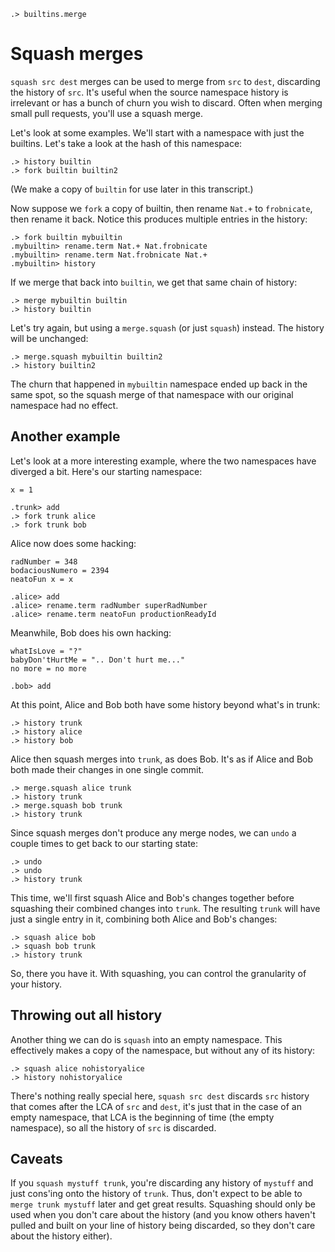 
```ucm:hide
.> builtins.merge
```

# Squash merges

`squash src dest` merges can be used to merge from `src` to `dest`, discarding the history of `src`. It's useful when the source namespace history is irrelevant or has a bunch of churn you wish to discard. Often when merging small pull requests, you'll use a squash merge.

Let's look at some examples. We'll start with a namespace with just the builtins. Let's take a look at the hash of this namespace:

```ucm
.> history builtin
.> fork builtin builtin2
```

(We make a copy of `builtin` for use later in this transcript.)

Now suppose we `fork` a copy of builtin, then rename `Nat.+` to `frobnicate`, then rename it back. Notice this produces multiple entries in the history:

```ucm
.> fork builtin mybuiltin
.mybuiltin> rename.term Nat.+ Nat.frobnicate
.mybuiltin> rename.term Nat.frobnicate Nat.+
.mybuiltin> history
```

If we merge that back into `builtin`, we get that same chain of history:

```ucm
.> merge mybuiltin builtin
.> history builtin
```

Let's try again, but using a `merge.squash` (or just `squash`) instead. The history will be unchanged:

```ucm
.> merge.squash mybuiltin builtin2
.> history builtin2
```

The churn that happened in `mybuiltin` namespace ended up back in the same spot, so the squash merge of that namespace with our original namespace had no effect.

## Another example

Let's look at a more interesting example, where the two namespaces have diverged a bit. Here's our starting namespace:

```unison:hide
x = 1
```

```ucm
.trunk> add
.> fork trunk alice
.> fork trunk bob
```

Alice now does some hacking:

```unison:hide
radNumber = 348
bodaciousNumero = 2394
neatoFun x = x
```

```ucm
.alice> add
.alice> rename.term radNumber superRadNumber
.alice> rename.term neatoFun productionReadyId
```

Meanwhile, Bob does his own hacking:

```unison:hide
whatIsLove = "?"
babyDon'tHurtMe = ".. Don't hurt me..."
no more = no more
```

```ucm
.bob> add
```

At this point, Alice and Bob both have some history beyond what's in trunk:

```ucm
.> history trunk
.> history alice
.> history bob
```

Alice then squash merges into `trunk`, as does Bob. It's as if Alice and Bob both made their changes in one single commit.

```ucm
.> merge.squash alice trunk
.> history trunk
.> merge.squash bob trunk
.> history trunk
```

Since squash merges don't produce any merge nodes, we can `undo` a couple times to get back to our starting state:

```ucm
.> undo
.> undo
.> history trunk
```

This time, we'll first squash Alice and Bob's changes together before squashing their combined changes into `trunk`. The resulting `trunk` will have just a single entry in it, combining both Alice and Bob's changes:

```ucm
.> squash alice bob
.> squash bob trunk
.> history trunk
```

So, there you have it. With squashing, you can control the granularity of your history.

## Throwing out all history

Another thing we can do is `squash` into an empty namespace. This effectively makes a copy of the namespace, but without any of its history:

```ucm
.> squash alice nohistoryalice
.> history nohistoryalice
```

There's nothing really special here, `squash src dest` discards `src` history that comes after the LCA of `src` and `dest`, it's just that in the case of an empty namespace, that LCA is the beginning of time (the empty namespace), so all the history of `src` is discarded.

## Caveats

If you `squash mystuff trunk`, you're discarding any history of `mystuff` and just cons'ing onto the history of `trunk`. Thus, don't expect to be able to `merge trunk mystuff` later and get great results. Squashing should only be used when you don't care about the history (and you know others haven't pulled and built on your line of history being discarded, so they don't care about the history either).
